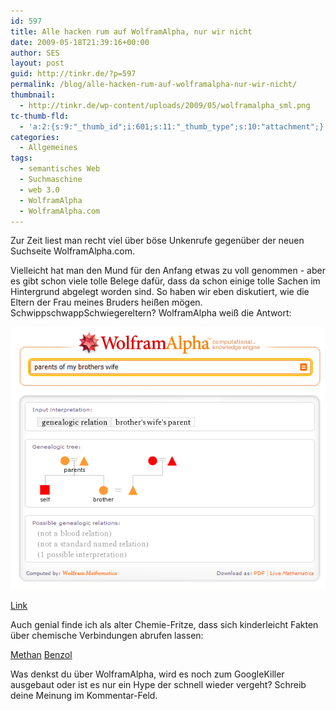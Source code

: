 ```yaml
---
id: 597
title: Alle hacken rum auf WolframAlpha, nur wir nicht
date: 2009-05-18T21:39:16+00:00
author: SES
layout: post
guid: http://tinkr.de/?p=597
permalink: /blog/alle-hacken-rum-auf-wolframalpha-nur-wir-nicht/
thumbnail:
  - http://tinkr.de/wp-content/uploads/2009/05/wolframalpha_sml.png
tc-thumb-fld:
  - 'a:2:{s:9:"_thumb_id";i:601;s:11:"_thumb_type";s:10:"attachment";}'
categories:
  - Allgemeines
tags:
  - semantisches Web
  - Suchmaschine
  - web 3.0
  - WolframAlpha
  - WolframAlpha.com
---
```

Zur Zeit liest man recht viel über böse Unkenrufe gegenüber der neuen Suchseite WolframAlpha.com.

Vielleicht hat man den Mund für den Anfang etwas zu voll genommen - aber es gibt schon viele tolle Belege dafür, dass da schon einige tolle Sachen im Hintergrund abgelegt worden sind. So haben wir eben diskutiert, wie die Eltern der Frau meines Bruders heißen mögen. SchwippschwappSchwiegereltern? WolframAlpha weiß die Antwort:

[<img loading="lazy" src="/assets/2009/05/wolframalpha.png" alt="Wolframalpha.com" title="Wolframalpha.com"    />](/assets/2009/05/wolframalpha.png)

[Link](http://www86.wolframalpha.com/input/?i=parents+of+my+brothers+wife)

Auch genial finde ich als alter Chemie-Fritze, dass sich kinderleicht Fakten über chemische Verbindungen abrufen lassen:

[Methan](http://www86.wolframalpha.com/input/?i=CH4)
[Benzol](http://www86.wolframalpha.com/input/?i=benzene)

Was denkst du über WolframAlpha, wird es noch zum GoogleKiller ausgebaut oder ist es nur ein Hype der schnell wieder vergeht? Schreib deine Meinung im Kommentar-Feld.
